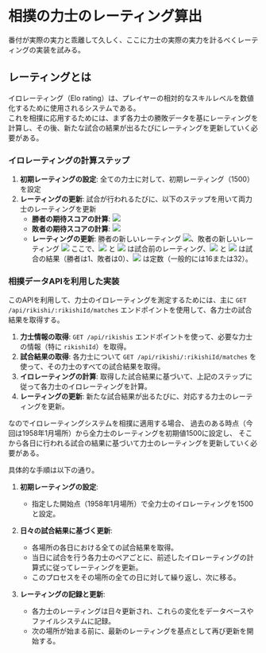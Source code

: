 # 相撲の力士のレーティング算出
番付が実際の実力と乖離して久しく、ここに力士の実際の実力を計るべくレーティングの実装を試みる。

## レーティングとは
イロレーティング（Elo rating）は、プレイヤーの相対的なスキルレベルを数値化するために使用されるシステムである。<br>
これを相撲に応用するためには、まず各力士の勝敗データを基にレーティングを計算し、その後、新たな試合の結果が出るたびにレーティングを更新していく必要がある。

### イロレーティングの計算ステップ

1. **初期レーティングの設定**: 全ての力士に対して、初期レーティング（1500）を設定
2. **レーティングの更新**: 試合が行われるたびに、以下のステップを用いて両力士のレーティングを更新
   - **勝者の期待スコアの計算**: <img src="https://latex.codecogs.com/svg.image?E_A=\frac{1}{1&plus;10^{(R_B-R_A)/400}}\"/>
   - **敗者の期待スコアの計算**: <img src="https://latex.codecogs.com/svg.image?&space;E_B=\frac{1}{1&plus;10^{(R_A-R_B)/400}}\"/>
   - **レーティングの更新**: 勝者の新しいレーティング <img src="https://latex.codecogs.com/svg.image?&space;R'_A=R_A&plus;K(S_A-E_A)"/>、敗者の新しいレーティング <img src="https://latex.codecogs.com/svg.image?R'_B=R_B&plus;K(S_B-E_B)"/> ここで、<img src="https://latex.codecogs.com/svg.image?R_A"/> と <img src="https://latex.codecogs.com/svg.image?R_B"/> は試合前のレーティング、<img src="https://latex.codecogs.com/svg.image?S_A"/> と <img src="https://latex.codecogs.com/svg.image?S_B"/> は試合の結果（勝者は1、敗者は0）、<img src="https://latex.codecogs.com/svg.image?K"/> は定数（一般的には16または32）。

### 相撲データAPIを利用した実装

このAPIを利用して、力士のイロレーティングを測定するためには、主に `GET /api/rikishi/:rikishiId/matches` エンドポイントを使用して、各力士の試合結果を取得する。

1. **力士情報の取得**: `GET /api/rikishis` エンドポイントを使って、必要な力士の情報（特に `rikishiId`）を取得。
2. **試合結果の取得**: 各力士について `GET /api/rikishi/:rikishiId/matches` を使って、その力士のすべての試合結果を取得。
3. **イロレーティングの計算**: 取得した試合結果に基づいて、上記のステップに従って各力士のイロレーティングを計算。
4. **レーティングの更新**: 新たな試合結果が出るたびに、対応する力士のレーティングを更新。

なのでイロレーティングシステムを相撲に適用する場合、
過去のある時点（今回は1958年1月場所）から全力士のレーティングを初期値1500に設定し、
そこから各日に行われる試合の結果に基づいて力士のレーティングを更新していく必要がある。

具体的な手順は以下の通り。

1. **初期レーティングの設定**: 
   - 指定した開始点（1958年1月場所）で全力士のイロレーティングを1500と設定。

2. **日々の試合結果に基づく更新**:
   - 各場所の各日における全ての試合結果を取得。
   - 当日に試合を行う各力士のペアごとに、前述したイロレーティングの計算式に従ってレーティングを更新。
   - このプロセスをその場所の全ての日に対して繰り返し、次に移る。

3. **レーティングの記録と更新**:
   - 各力士のレーティングは日々更新され、これらの変化をデータベースやファイルシステムに記録。
   - 次の場所が始まる前に、最新のレーティングを基点として再び更新を開始する。



